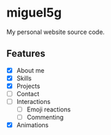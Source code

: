 # miguel5g

My personal website source code.

## Features

- [x] About me
- [x] Skills
- [x] Projects
- [ ] Contact
- [ ] Interactions
  - [ ] Emoji reactions
  - [ ] Commenting
- [x] Animations

